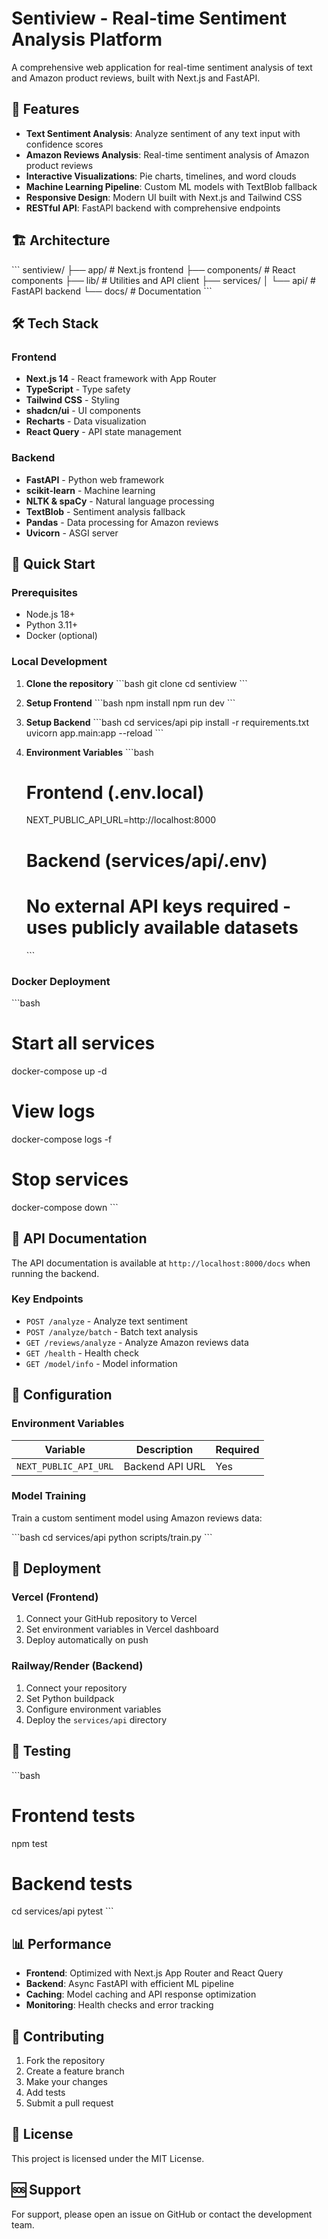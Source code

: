 # Sentiview - Real-time Sentiment Analysis Platform

A comprehensive web application for real-time sentiment analysis of text and Amazon product reviews, built with Next.js and FastAPI.

## 🚀 Features

- **Text Sentiment Analysis**: Analyze sentiment of any text input with confidence scores
- **Amazon Reviews Analysis**: Real-time sentiment analysis of Amazon product reviews
- **Interactive Visualizations**: Pie charts, timelines, and word clouds
- **Machine Learning Pipeline**: Custom ML models with TextBlob fallback
- **Responsive Design**: Modern UI built with Next.js and Tailwind CSS
- **RESTful API**: FastAPI backend with comprehensive endpoints

## 🏗️ Architecture

\`\`\`
sentiview/
├── app/                    # Next.js frontend
├── components/             # React components
├── lib/                   # Utilities and API client
├── services/
│   └── api/               # FastAPI backend
└── docs/                  # Documentation
\`\`\`

## 🛠️ Tech Stack

### Frontend
- **Next.js 14** - React framework with App Router
- **TypeScript** - Type safety
- **Tailwind CSS** - Styling
- **shadcn/ui** - UI components
- **Recharts** - Data visualization
- **React Query** - API state management

### Backend
- **FastAPI** - Python web framework
- **scikit-learn** - Machine learning
- **NLTK & spaCy** - Natural language processing
- **TextBlob** - Sentiment analysis fallback
- **Pandas** - Data processing for Amazon reviews
- **Uvicorn** - ASGI server

## 🚀 Quick Start

### Prerequisites
- Node.js 18+
- Python 3.11+
- Docker (optional)

### Local Development

1. **Clone the repository**
   \`\`\`bash
   git clone <repository-url>
   cd sentiview
   \`\`\`

2. **Setup Frontend**
   \`\`\`bash
   npm install
   npm run dev
   \`\`\`

3. **Setup Backend**
   \`\`\`bash
   cd services/api
   pip install -r requirements.txt
   uvicorn app.main:app --reload
   \`\`\`

4. **Environment Variables**
   \`\`\`bash
   # Frontend (.env.local)
   NEXT_PUBLIC_API_URL=http://localhost:8000
   
   # Backend (services/api/.env)
   # No external API keys required - uses publicly available datasets
   \`\`\`

### Docker Deployment

\`\`\`bash
# Start all services
docker-compose up -d

# View logs
docker-compose logs -f

# Stop services
docker-compose down
\`\`\`

## 📖 API Documentation

The API documentation is available at `http://localhost:8000/docs` when running the backend.

### Key Endpoints

- `POST /analyze` - Analyze text sentiment
- `POST /analyze/batch` - Batch text analysis
- `GET /reviews/analyze` - Analyze Amazon reviews data
- `GET /health` - Health check
- `GET /model/info` - Model information

## 🔧 Configuration

### Environment Variables

| Variable | Description | Required |
|----------|-------------|----------|
| `NEXT_PUBLIC_API_URL` | Backend API URL | Yes |

### Model Training

Train a custom sentiment model using Amazon reviews data:

\`\`\`bash
cd services/api
python scripts/train.py
\`\`\`

## 🚀 Deployment

### Vercel (Frontend)
1. Connect your GitHub repository to Vercel
2. Set environment variables in Vercel dashboard
3. Deploy automatically on push

### Railway/Render (Backend)
1. Connect your repository
2. Set Python buildpack
3. Configure environment variables
4. Deploy the `services/api` directory

## 🧪 Testing

\`\`\`bash
# Frontend tests
npm test

# Backend tests
cd services/api
pytest
\`\`\`

## 📊 Performance

- **Frontend**: Optimized with Next.js App Router and React Query
- **Backend**: Async FastAPI with efficient ML pipeline
- **Caching**: Model caching and API response optimization
- **Monitoring**: Health checks and error tracking

## 🤝 Contributing

1. Fork the repository
2. Create a feature branch
3. Make your changes
4. Add tests
5. Submit a pull request

## 📄 License

This project is licensed under the MIT License.

## 🆘 Support

For support, please open an issue on GitHub or contact the development team.
